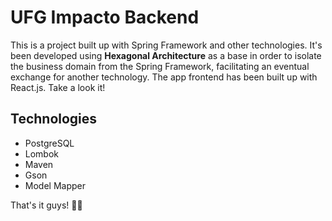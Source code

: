 # UFG Impacto Backend

This is a project built up with Spring Framework and other technologies.
It's been developed using **Hexagonal Architecture** as a base in order to isolate the business domain from the Spring Framework,
facilitating an eventual exchange for another technology. The app frontend has been built up with React.js. Take a look it!

## Technologies
- PostgreSQL
- Lombok
- Maven
- Gson
- Model Mapper

That's it guys! 👨‍💻
